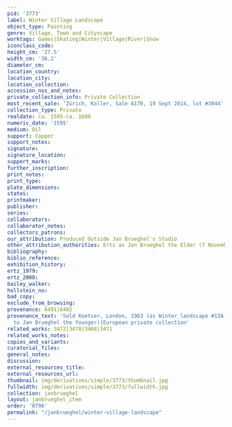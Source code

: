 ```yaml
---
pid: '3773'
label: Winter Village Landscape
object_type: Painting
genre: Village, Town and Cityscape
worktags: Games|Skating|Winter|Village|River|Snow
iconclass_code:
height_cm: '27.5'
width_cm: '36.2'
diameter_cm:
location_country:
location_city:
location_collection:
accession_nos_and_notes:
private_collection_info: Private Collection
most_recent_sale: 'Zürich, Koller, Sale A170, 19 Sept 2014, lot #3044'
collection_type: Private
realdate: ca. 1595-ca. 1600
numeric_date: '1595'
medium: Oil
support: Copper
support_notes:
signature:
signature_location:
support_marks:
further_inscription:
print_notes:
print_type:
plate_dimensions:
states:
printmaker:
publisher:
series:
collaborators:
collaborator_notes:
collectors_patrons:
our_attribution: Produced Outside Jan Brueghel's Studio
other_attribution_authorities: Ertz as Jan Brueghel the Elder (7 November 2011)
bibliography:
biblio_reference:
exhibition_history:
ertz_1979:
ertz_2008:
bailey_walker:
hollstein_no:
bad_copy:
exclude_from_browsing:
provenance: 6491|6492
provenance_text: 'Sold Koetser, London, 1963 (as Winter landscape #13A; attributed
  to Jan Brueghel the Younger)|European private collection'
related_works: 3472|3470|3468|3471
related_works_notes:
copies_and_variants:
curatorial_files:
general_notes:
discussion:
external_resources_title:
external_resources_url:
thumbnail: img/derivatives/simple/3773/thumbnail.jpg
fullwidth: img/derivatives/simple/3773/fullwidth.jpg
collection: janbrueghel
layout: janbrueghel_item
order: '0796'
permalink: "/janbrueghel/winter-village-landscape"
---
```

